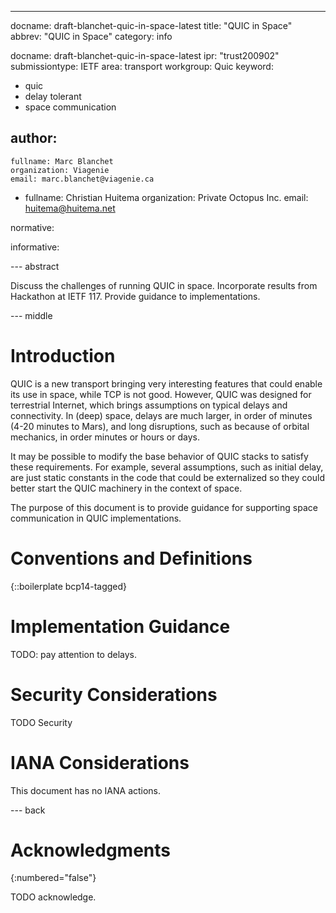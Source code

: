 ---
docname: draft-blanchet-quic-in-space-latest
title: "QUIC in Space"
abbrev: "QUIC in Space"
category: info

docname: draft-blanchet-quic-in-space-latest
ipr: "trust200902"
submissiontype: IETF
area: transport
workgroup: Quic
keyword:
 - quic
 - delay tolerant
 - space communication

author:
 -
    fullname: Marc Blanchet
    organization: Viagenie
    email: marc.blanchet@viagenie.ca
 -
    fullname: Christian Huitema
    organization: Private Octopus Inc.
    email: huitema@huitema.net

normative:

informative:


--- abstract

Discuss the challenges of running QUIC in space.
Incorporate results from Hackathon at IETF 117.
Provide guidance to implementations.

--- middle

# Introduction

QUIC is a new transport bringing very interesting features that could enable its use in space, while TCP is not good. However, QUIC was designed for terrestrial Internet, which brings assumptions on typical delays and connectivity. In (deep) space, delays are much larger, in order of minutes (4-20 minutes to Mars), and long disruptions, such as because of orbital mechanics, in order minutes or hours or days.

It may be possible to modify the base behavior of QUIC stacks to satisfy these requirements. For example, several assumptions, such as initial delay, are just static constants in the code that could be externalized so they could better start the QUIC machinery in the context of space.

The purpose of this document is to provide guidance for supporting space communication in QUIC implementations.


# Conventions and Definitions

{::boilerplate bcp14-tagged}

# Implementation Guidance

TODO: pay attention to delays.


# Security Considerations

TODO Security


# IANA Considerations

This document has no IANA actions.


--- back

# Acknowledgments
{:numbered="false"}

TODO acknowledge.
